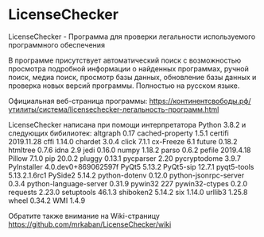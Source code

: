 # LicenseChecker
LicenseChecker - Программа для проверки легальности используемого программного обеспечения

В программе присутствует автоматический поиск с возможностью просмотра подробной информации о найденных программах, ручной поиск, медиа поиск, просмотр базы данных, обновление базы данных и проверка новых версий программы. Полностью на русском языке.

Официальная веб-страница программы: https://континентсвободы.рф/утилиты/система/licensechecker-легальность-программ.html

LicenseChecker написана при помощи интерпретатора Python 3.8.2 и следующих бибилиотек: 
altgraph               0.17
cached-property        1.5.1
certifi                2019.11.28
cffi                   1.14.0
chardet                3.0.4
click                  7.1.1
cx-Freeze              6.1
future                 0.18.2
htmltree               0.7.6
idna                   2.9
jedi                   0.16.0
numpy                  1.18.2
parso                  0.6.2
pefile                 2019.4.18
Pillow                 7.1.0
pip                    20.0.2
pluggy                 0.13.1
pycparser              2.20
pycryptodome           3.9.7
PyInstaller            4.0.dev0+869062597f
PyQt5                  5.13.2
PyQt5-sip              12.7.1
pyqt5-tools            5.13.2.1.6rc1
PySide2                5.14.2
python-dotenv          0.12.0
python-jsonrpc-server  0.3.4
python-language-server 0.31.9
pywin32                227
pywin32-ctypes         0.2.0
requests               2.23.0
setuptools             46.1.3
shiboken2              5.14.2
six                    1.14.0
urllib3                1.25.8
wheel                  0.34.2
WMI                    1.4.9

Обратите также внимание на Wiki-страницу https://github.com/mrkaban/LicenseChecker/wiki
